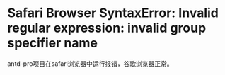 # Safari Browser SyntaxError: Invalid regular expression: invalid group specifier name

antd-pro项目在safari浏览器中运行报错，谷歌浏览器正常。
